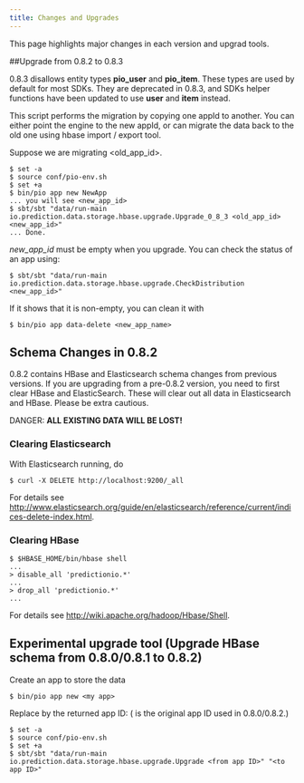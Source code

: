 ```yaml
---
title: Changes and Upgrades
---
```


This page highlights major changes in each version and upgrad tools. 


##Upgrade from 0.8.2 to 0.8.3

0.8.3 disallows entity types **pio_user** and **pio_item**. These types are used by default for most SDKs. They are deprecated in 0.8.3, and SDKs helper functions have been updated to use **user** and **item** instead.

This script performs the migration by copying one appId to another. You can either point the engine to the new appId, or can migrate the data back to the old one using hbase import / export tool.

Suppose we are migrating <old_app_id>.

```
$ set -a
$ source conf/pio-env.sh
$ set +a
$ bin/pio app new NewApp
... you will see <new_app_id> 
$ sbt/sbt "data/run-main io.prediction.data.storage.hbase.upgrade.Upgrade_0_8_3 <old_app_id> <new_app_id>"
... Done.
```

*new_app_id* must be empty when you upgrade. You can check the status of an app using:

```
$ sbt/sbt "data/run-main io.prediction.data.storage.hbase.upgrade.CheckDistribution <new_app_id>"
```
If it shows that it is non-empty, you can clean it with

```
$ bin/pio app data-delete <new_app_name>
```

## Schema Changes in 0.8.2

0.8.2 contains HBase and Elasticsearch schema changes from previous versions. If you are upgrading from a pre-0.8.2 version, you need to first clear HBase and ElasticSearch. These will clear out all data
in Elasticsearch and HBase. Please be extra cautious.

DANGER: **ALL EXISTING DATA WILL BE LOST!**


### Clearing Elasticsearch

With Elasticsearch running, do

```
$ curl -X DELETE http://localhost:9200/_all
```

For details see http://www.elasticsearch.org/guide/en/elasticsearch/reference/current/indices-delete-index.html.

### Clearing HBase

```
$ $HBASE_HOME/bin/hbase shell
...
> disable_all 'predictionio.*'
...
> drop_all 'predictionio.*'
...
```

For details see http://wiki.apache.org/hadoop/Hbase/Shell.

## Experimental upgrade tool (Upgrade HBase schema from 0.8.0/0.8.1 to 0.8.2) 

Create an app to store the data

```
$ bin/pio app new <my app>
```

Replace by the returned app ID: ( is the original app ID used in 0.8.0/0.8.2.)

```
$ set -a
$ source conf/pio-env.sh
$ set +a
$ sbt/sbt "data/run-main io.prediction.data.storage.hbase.upgrade.Upgrade <from app ID>" "<to app ID>"
```
